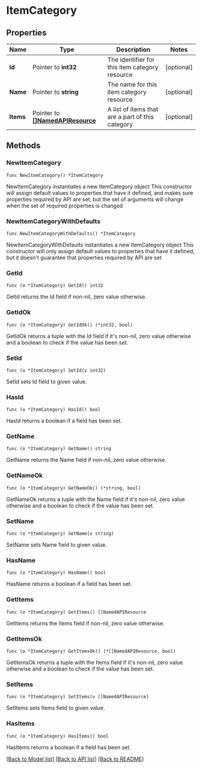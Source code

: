 # ItemCategory

## Properties

Name | Type | Description | Notes
------------ | ------------- | ------------- | -------------
**Id** | Pointer to **int32** | The identifier for this item category resource | [optional] 
**Name** | Pointer to **string** | The name for this item category resource | [optional] 
**Items** | Pointer to [**[]NamedAPIResource**](NamedAPIResource.md) | A list of items that are a part of this category | [optional] 

## Methods

### NewItemCategory

`func NewItemCategory() *ItemCategory`

NewItemCategory instantiates a new ItemCategory object
This constructor will assign default values to properties that have it defined,
and makes sure properties required by API are set, but the set of arguments
will change when the set of required properties is changed

### NewItemCategoryWithDefaults

`func NewItemCategoryWithDefaults() *ItemCategory`

NewItemCategoryWithDefaults instantiates a new ItemCategory object
This constructor will only assign default values to properties that have it defined,
but it doesn't guarantee that properties required by API are set

### GetId

`func (o *ItemCategory) GetId() int32`

GetId returns the Id field if non-nil, zero value otherwise.

### GetIdOk

`func (o *ItemCategory) GetIdOk() (*int32, bool)`

GetIdOk returns a tuple with the Id field if it's non-nil, zero value otherwise
and a boolean to check if the value has been set.

### SetId

`func (o *ItemCategory) SetId(v int32)`

SetId sets Id field to given value.

### HasId

`func (o *ItemCategory) HasId() bool`

HasId returns a boolean if a field has been set.

### GetName

`func (o *ItemCategory) GetName() string`

GetName returns the Name field if non-nil, zero value otherwise.

### GetNameOk

`func (o *ItemCategory) GetNameOk() (*string, bool)`

GetNameOk returns a tuple with the Name field if it's non-nil, zero value otherwise
and a boolean to check if the value has been set.

### SetName

`func (o *ItemCategory) SetName(v string)`

SetName sets Name field to given value.

### HasName

`func (o *ItemCategory) HasName() bool`

HasName returns a boolean if a field has been set.

### GetItems

`func (o *ItemCategory) GetItems() []NamedAPIResource`

GetItems returns the Items field if non-nil, zero value otherwise.

### GetItemsOk

`func (o *ItemCategory) GetItemsOk() (*[]NamedAPIResource, bool)`

GetItemsOk returns a tuple with the Items field if it's non-nil, zero value otherwise
and a boolean to check if the value has been set.

### SetItems

`func (o *ItemCategory) SetItems(v []NamedAPIResource)`

SetItems sets Items field to given value.

### HasItems

`func (o *ItemCategory) HasItems() bool`

HasItems returns a boolean if a field has been set.


[[Back to Model list]](../README.md#documentation-for-models) [[Back to API list]](../README.md#documentation-for-api-endpoints) [[Back to README]](../README.md)


